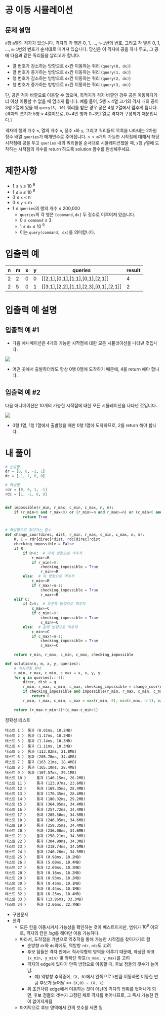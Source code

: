 # 공 이동 시뮬레이션
## 문제 설명
`n`행 `m`열의 격자가 있습니다. 격자의 각 행은 0, 1, ..., `n-1`번의 번호, 그리고 각 열은 0, 1, ..., `m-1`번의 번호가 순서대로 매겨져 있습니다. 당신은 이 격자에 공을 하나 두고, 그 공에 다음과 같은 쿼리들을 날리고자 합니다.

- 열 번호가 감소하는 방향으로 `dx`칸 이동하는 쿼리 (`query(0, dx)`)
- 열 번호가 증가하는 방향으로 `dx`칸 이동하는 쿼리 (`query(1, dx)`)
- 행 번호가 감소하는 방향으로 `dx`칸 이동하는 쿼리 (`query(2, dx)`)
- 행 번호가 증가하는 방향으로 `dx`칸 이동하는 쿼리 (`query(3, dx)`)

단, 공은 격자 바깥으로 이동할 수 없으며, 목적지가 격자 바깥인 경우 공은 이동하다가 더 이상 이동할 수 없을 때 멈추게 됩니다. 예를 들어, 5행 × 4열 크기의 격자 내의 공이 3행 2열에 있을 때 `query(3, 10)` 쿼리를 받은 경우 공은 4행 2열에서 멈추게 됩니다. (격자의 크기가 5행 × 4열이므로, 0~4번 행과 0~3번 열로 격자가 구성되기 때문입니다.)

격자의 행의 개수 `n`, 열의 개수 `m`, 정수 `x`와 `y`, 그리고 쿼리들의 목록을 나타내는 2차원 정수 배열 `queries`가 매개변수로 주어집니다. `n × m`개의 가능한 시작점에 대해서 해당 시작점에 공을 두고 `queries` 내의 쿼리들을 순서대로 시뮬레이션했을 때, `x`행 `y`열에 도착하는 시작점의 개수를 return 하도록 solution 함수를 완성해주세요.

# 제한사항
- 1 ≤ `n` ≤ 10 $^9$
- 1 ≤ `m` ≤ 10 $^9$
- 0 ≤ `x` < n
- 0 ≤ `y` < m
- 1 ≤ `queries`의 행의 개수 ≤ 200,000
  - `queries`의 각 행은 `[command,dx]` 두 정수로 이루어져 있습니다.
  - 0 ≤ `command` ≤ 3
  - 1 ≤ `dx` ≤ 10 $^9$
  - 이는 `query(command, dx)`를 의미합니다.
# 입출력 예
|n|m|x|y|queries|result|
|-|-|-|-|-|-|
|2|2|0|0|[[2,1],[0,1],[1,1],[0,1],[2,1]]|4|
|2|5|0|1|[[3,1],[2,2],[1,1],[2,3],[0,1],[2,1]]|2|
# 입출력 예 설명
## 입출력 예 #1

- 다음 애니메이션은 4개의 가능한 시작점에 대한 모든 시뮬레이션을 나타낸 것입니다.

<img src="https://grepp-programmers.s3.amazonaws.com/production/file_resource/101/Ball_ex1.gif">

- 어떤 곳에서 출발하더라도 항상 0행 0열에 도착하기 때문에, 4를 return 해야 합니다.

## 입출력 예 #2

다음 애니메이션은 10개의 가능한 시작점에 대한 모든 시뮬레이션을 나타낸 것입니다.

<img src="https://grepp-programmers.s3.amazonaws.com/production/file_resource/107/Ball_ex2.gif">

- 0행 1열, 1행 1열에서 출발했을 때만 0행 1열에 도착하므로, 2를 return 해야 합니다.

# 내 풀이
```python
# 순방향
dr = [0, 0, -1, 1]
dc = [-1, 1, 0, 0]

# 역방향
rdr = [0, 0, 1, -1]
rdc = [1, -1, 0, 0]


def impossible(r_min, r_max, c_min, c_max, n, m):
    if (r_min<0 and r_max<0) or (r_min>=n and r_max>=n) or (c_min<0 and c_max<0) or (c_min>=m and c_max>=m):
        return True


# 역방향으로 찾아가는 함수
def change_coor(direc, dist, r_min, r_max, c_min, c_max, n, m):
    R, C = rdr[direc]*dist, rdc[direc]*dist
    checking_impossible = False
    if R:
        if R>0:  # 아래 방향으로 역추적
            r_max+=R
            if r_min!=0:
                checking_impossible = True
                r_min+=R
        else:  # 위 방향으로 역추적
            r_min+=R
            if r_max!=n-1: 
                checking_impossible = True
                r_max+=R
    elif C:
        if C>0:  # 오른쪽 방향으로 역추적
            c_max+=C
            if c_min!=0: 
                checking_impossible = True
                c_min+=C
        else:  # 왼쪽 방향으로 역추적
            c_min+=C
            if c_max!=m-1: 
                checking_impossible = True
                c_max+=C
    
    return r_min, r_max, c_min, c_max, checking_impossible

def solution(n, m, x, y, queries):
    # 직사각형 형태
    r_min, r_max, c_min, c_max = x, x, y, y
    for q in queries[::-1]:
        direc, dist = q
        r_min, r_max, c_min, c_max, checking_impossible = change_coor(direc, dist, r_min, r_max, c_min, c_max, n ,m)
        if checking_impossible and impossible(r_min, r_max, c_min, c_max, n, m):
            return 0
        r_min, r_max, c_min, c_max = max(r_min, 0), min(r_max, n-1), max(c_min, 0), min(c_max, m-1)
        
    return (r_max-r_min+1)*(c_max-c_min+1)
```
정확성  테스트
```
테스트 1 〉	통과 (0.01ms, 10.2MB)
테스트 2 〉	통과 (1.17ms, 10.2MB)
테스트 3 〉	통과 (1.14ms, 10.3MB)
테스트 4 〉	통과 (1.11ms, 10.3MB)
테스트 5 〉	통과 (113.82ms, 21.8MB)
테스트 6 〉	통과 (205.76ms, 34.4MB)
테스트 7 〉	통과 (163.21ms, 28.4MB)
테스트 8 〉	통과 (165.10ms, 28.4MB)
테스트 9 〉	통과 (167.57ms, 29.1MB)
테스트 10 〉	통과 (146.15ms, 26.2MB)
테스트 11 〉	통과 (123.97ms, 23.6MB)
테스트 12 〉	통과 (169.35ms, 28.4MB)
테스트 13 〉	통과 (176.35ms, 28.4MB)
테스트 14 〉	통과 (180.32ms, 29.2MB)
테스트 15 〉	통과 (364.05ms, 34.4MB)
테스트 16 〉	통과 (257.72ms, 34.4MB)
테스트 17 〉	통과 (285.50ms, 34.5MB)
테스트 18 〉	통과 (246.85ms, 34.6MB)
테스트 19 〉	통과 (259.35ms, 34.4MB)
테스트 20 〉	통과 (236.00ms, 34.6MB)
테스트 21 〉	통과 (258.21ms, 34.3MB)
테스트 22 〉	통과 (304.99ms, 34.3MB)
테스트 23 〉	통과 (218.74ms, 34.5MB)
테스트 24 〉	통과 (246.26ms, 34.5MB)
테스트 25 〉	통과 (0.98ms, 10.2MB)
테스트 26 〉	통과 (5.60ms, 10.4MB)
테스트 27 〉	통과 (2.69ms, 10.3MB)
테스트 28 〉	통과 (0.16ms, 10.2MB)
테스트 29 〉	통과 (0.93ms, 10.2MB)
테스트 30 〉	통과 (0.45ms, 10.1MB)
테스트 31 〉	통과 (0.44ms, 10.1MB)
테스트 32 〉	통과 (6.25ms, 10.4MB)
테스트 33 〉	통과 (13.96ms, 33.3MB)
테스트 34 〉	통과 (2.66ms, 22.7MB)
```
- 구현문제
- 전략
  - 모든 칸을 이동시켜서 가능성을 확인하는 것이 베스트이지만, 범위가 $10^9$ 이므로, 격자의 칸은 $log$를 해야만 이용 가능하다.
  - 따라서, 도착점을 기반으로 역추적을 통해 가능한 시작점을 찾아가기로 함
    - 순방향 `dr`와 `dc`외에도, 역방향 `rdr`, `rdc`도 고려
    - 후보 점들은 격자 안에서 직사각형의 영역을 이루기 때문에, 좌상단 좌표`(x_min, y_min)` 및 좌하단 좌표`(x_max, y_max)`를 고려
    - 격자의 edge에 있다가 안쪽 방향으로 이동할 때, 후보 점들의 갯수가 늘어남.
      - 예) 역방향 추적중에, `(X, 0)`에서 왼쪽으로 `k`만큼 이동하면 이동한 만큼 후보가 늘어남 => `(X,0) ~ (X, k)`
    - 위 조건처럼 edge에서 이동하는 것이 아닌데 격자의 범위를 벗어나게 되면, 후보 점들의 갯수가 고정된 채로 격자를 벗어나므로, 그 즉시 가능한 칸이 없어지게됨
  - 마지막으로 후보 영역에서 칸의 갯수를 세면 됨
